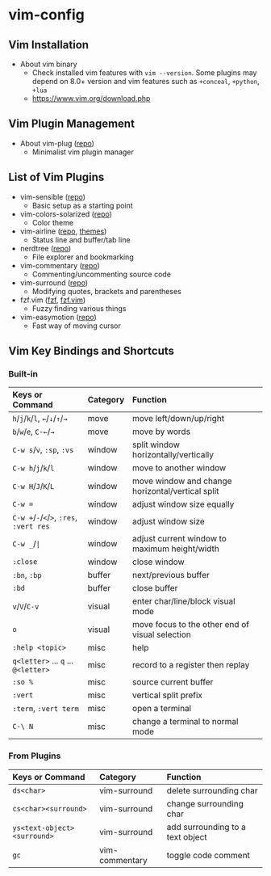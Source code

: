 # vim-config

## Vim Installation
* About vim binary
  * Check installed vim features with `vim --version`. Some plugins may depend on 8.0+ version and vim features such as `+conceal`, `+python`, `+lua`
  * https://www.vim.org/download.php

## Vim Plugin Management
* About vim-plug ([repo](https://github.com/junegunn/vim-plug))
  * Minimalist vim plugin manager

## List of Vim Plugins
* vim-sensible ([repo](https://github.com/tpope/vim-sensible))
  * Basic setup as a starting point
* vim-colors-solarized ([repo](https://github.com/altercation/vim-colors-solarized))
  * Color theme
* vim-airline ([repo](https://github.com/vim-airline/vim-airline), [themes](https://github.com/vim-airline/vim-airline-themes))
  * Status line and buffer/tab line
* nerdtree ([repo](https://github.com/scrooloose/nerdtree))
  * File explorer and bookmarking
* vim-commentary ([repo](https://github.com/tpope/vim-commentary))
  * Commenting/uncommenting source code
* vim-surround ([repo](https://github.com/tpope/vim-surround))
  * Modifying quotes, brackets and parentheses
* fzf.vim ([fzf](https://github.com/junegunn/fzf), [fzf.vim](https://github.com/junegunn/fzf.vim))
  * Fuzzy finding various things
* vim-easymotion ([repo](https://github.com/easymotion/vim-easymotion))
  * Fast way of moving cursor

## Vim Key Bindings and Shortcuts

### Built-in

| Keys or Command | Category | Function |
| :--- | :--- | :--- |
| `h`/`j`/`k`/`l`, `←`/`↓`/`↑`/`→` | move | move left/down/up/right |
| `b`/`w`/`e`, `C-←`/`→` | move | move by words |
| `C-w s`/`v`, `:sp`, `:vs` | window | split window horizontally/vertically |
| `C-w h`/`j`/`k`/`l` | window | move to another window |
| `C-w H`/`J`/`K`/`L` | window | move window and change horizontal/vertical split |
| `C-w =` | window | adjust window size equally |
| `C-w +`/`-`/`<`/`>`, `:res`, `:vert res` | window | adjust window size |
| `C-w _`/`\|` | window | adjust current window to maximum height/width |
| `:close` | window | close window |
| `:bn`, `:bp` | buffer | next/previous buffer |
| `:bd` | buffer | close buffer |
| `v`/`V`/`C-v` | visual | enter char/line/block visual mode  |
| `o` | visual | move focus to the other end of visual selection |
| `:help <topic>` | misc | help |
| `q<letter>` ... `q` ... `@<letter>` | misc | record to a register then replay |
| `:so %` | misc | source current buffer |
| `:vert` | misc | vertical split prefix |
| `:term`, `:vert term` | misc | open a terminal |
| `C-\ N` | misc | change a terminal to normal mode |

### From Plugins

| Keys or Command | Category | Function |
| :--- | :--- | :--- |
| `ds<char>` | vim-surround | delete surrounding char |
| `cs<char><surround>` | vim-surround | change surrounding char |
| `ys<text-object><surround>` | vim-surround | add surrounding to a text object |
| `gc` | vim-commentary | toggle code comment |

